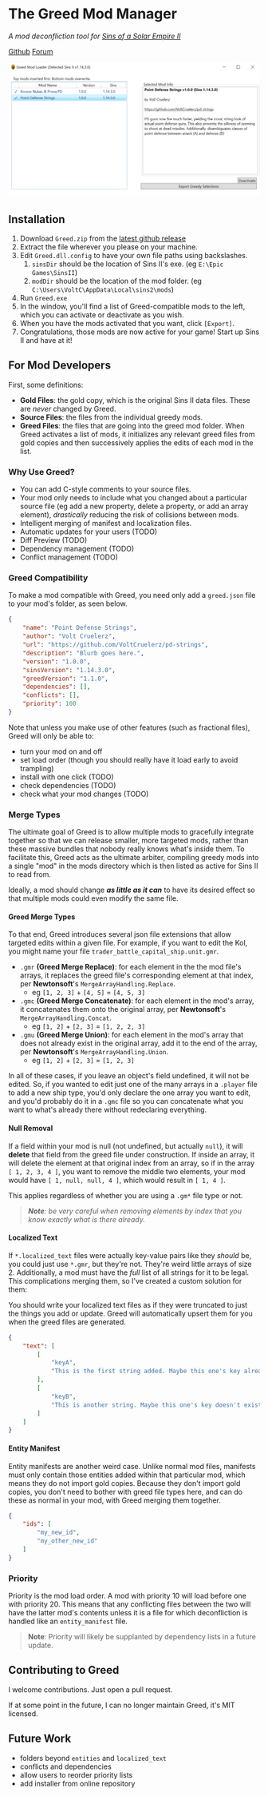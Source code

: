 # The Greed Mod Manager

_A mod deconfliction tool for [Sins of a Solar Empire II](https://www.sinsofasolarempire2.com/)_

[Github](https://github.com/VoltCruelerz/Greed) [Forum](https://forums.sinsofasolarempire2.com/522050/page/1)

![screenshot](assets/Screenshot.png)

## Installation

1. Download `Greed.zip` from the [latest github release](https://github.com/VoltCruelerz/Greed/releases)
2. Extract the file wherever you please on your machine.
3. Edit `Greed.dll.config` to have your own file paths using backslashes.
    1. `sinsDir` should be the location of Sins II's exe. (eg `E:\Epic Games\SinsII`)
    2. `modDir` should be the location of the mod folder. (eg `C:\Users\VoltC\AppData\Local\sins2\mods`)
4. Run `Greed.exe`
5. In the window, you'll find a list of Greed-compatible mods to the left, which you can activate or deactivate as you wish.
6. When you have the mods activated that you want, click `[Export]`.
7. Congratulations, those mods are now active for your game! Start up Sins II and have at it!

## For Mod Developers

First, some definitions:

- **Gold Files**: the gold copy, which is the original Sins II data files. These are _never_ changed by Greed.
- **Source Files**: the files from the individual greedy mods.
- **Greed Files**: the files that are going into the greed mod folder. When Greed activates a list of mods, it initializes any relevant greed files from gold copies and then successively applies the edits of each mod in the list.

### Why Use Greed?

- You can add C-style comments to your source files.
- Your mod only needs to include what you changed about a particular source file (eg add a new property, delete a property, or add an array element), _drastically_ reducing the risk of collisions between mods.
- Intelligent merging of manifest and localization files.
- Automatic updates for your users (TODO)
- Diff Preview (TODO)
- Dependency management (TODO)
- Conflict management (TODO)

### Greed Compatibility

To make a mod compatible with Greed, you need only add a `greed.json` file to your mod's folder, as seen below.

```json
{
    "name": "Point Defense Strings",
    "author": "Volt Cruelerz",
    "url": "https://github.com/VoltCruelerz/pd-strings",
    "description": "Blurb goes here.",
    "version": "1.0.0",
    "sinsVersion": "1.14.3.0",
    "greedVersion": "1.1.0",
    "dependencies": [],
    "conflicts": [],
    "priority": 100
}
```

Note that unless you make use of other features (such as fractional files), Greed will only be able to:

- turn your mod on and off
- set load order (though you should really have it load early to avoid trampling)
- install with one click (TODO)
- check dependencies (TODO)
- check what your mod changes (TODO)

### Merge Types

The ultimate goal of Greed is to allow multiple mods to gracefully integrate together so that we can release smaller, more targeted mods, rather than these massive bundles that nobody really knows what's inside them. To facilitate this, Greed acts as the ultimate arbiter, compiling greedy mods into a single "mod" in the mods directory which is then listed as active for Sins II to read from.

Ideally, a mod should change **_as little as it can_** to have its desired effect so that multiple mods could even modify the same file.

#### Greed Merge Types

To that end, Greed introduces several json file extensions that allow targeted edits within a given file. For example, if you want to edit the Kol, you might name your file `trader_battle_capital_ship.unit.gmr`.

- `.gmr` **(Greed Merge Replace)**: for each element in the the mod file's arrays, it replaces the greed file's corresponding element at that index, per **Newtonsoft**'s `MergeArrayHandling.Replace`.
    - eg `[1, 2, 3]` + `[4, 5]` = `[4, 5, 3]`
- `.gmc` **(Greed Merge Concatenate)**: for each element in the mod's array, it concatenates them onto the original array, per **Newtonsoft**'s `MergeArrayHandling.Concat`.
    - eg `[1, 2]` + `[2, 3]` = `[1, 2, 2, 3]`
- `.gmu` **(Greed Merge Union)**: for each element in the mod's array that does not already exist in the original array, add it to the end of the array, per **Newtonsoft**'s `MergeArrayHandling.Union`.
    - eg `[1, 2]` + `[2, 3]` = `[1, 2, 3]`

In all of these cases, if you leave an object's field undefined, it will not be edited. So, if you wanted to edit just one of the many arrays in a `.player` file to add a new ship type, you'd only declare the one array you want to edit, and you'd probably do it in a `.gmc` file so you can concatenate what you want to what's already there without redeclaring everything.

#### Null Removal

If a field within your mod is null (not undefined, but actually `null`), it will **delete** that field from the greed file under construction. If inside an array, it will delete the element at that original index from an array, so if in the array `[ 1, 2, 3, 4 ]`, you want to remove the middle two elements, your mod would have `[ 1, null, null, 4 ]`, which would result in `[ 1, 4 ]`.

This applies regardless of whether you are using a `.gm*` file type or not.

> _**Note**: be very careful when removing elements by index that you know _exactly_ what is there already._

#### Localized Text

If `*.localized_text` files were actually key-value pairs like they _should_ be, you could just use `*.gmr`, but they're not. They're weird little arrays of size 2. Additionally, a mod must have the _full_ list of all strings for it to be legal. This complications merging them, so I've created a custom solution for them:

You should write your localized text files as if they were truncated to just the things you add or update. Greed will automatically upsert them for you when the greed files are generated.

```json
{
    "text": [
        [
            "keyA",
            "This is the first string added. Maybe this one's key already exists, and I'm overriding."
        ],
        [
            "keyB",
            "This is another string. Maybe this one's key doesn't exist yet, so it's new."
        ]
    ]
}
```

#### Entity Manifest

Entity manifests are another weird case. Unlike normal mod files, manifests must only contain those entities added within that particular mod, which means they do not import gold copies. Because they don't import gold copies, you don't need to bother with greed file types here, and can do these as normal in your mod, with Greed merging them together.

```json
{
    "ids": [
        "my_new_id",
        "my_other_new_id"
    ]
}

```

### Priority

Priority is the mod load order. A mod with priority 10 will load before one with priority 20. This means that any conflicting files between the two will have the latter mod's contents unless it is a file for which deconfliction is handled like an `entity_manifest` file.

> **Note**: Priority will likely be supplanted by dependency lists in a future update.

## Contributing to Greed

I welcome contributions. Just open a pull request.

If at some point in the future, I can no longer maintain Greed, it's MIT licensed.

## Future Work

- folders beyond `entities` and `localized_text`
- conflicts and dependencies
- allow users to reorder priority lists
- add installer from online repository
